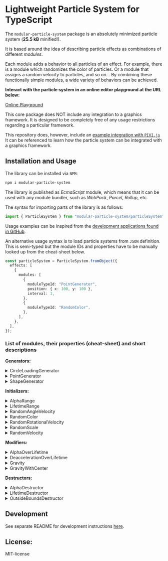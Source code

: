 <!---
This README is displayed in the front page of GitHub page
--->

# Lightweight Particle System for TypeScript

The `modular-particle-system` package is an absolutely minimized particle system (**25.5 kB** minified!).

It is based around the idea of describing particle effects as combinations of different _modules_.

Each module adds a behavior to all particles of an effect.
For example, there is a module which randomizes the color of particles.
Or a module that assigns a random velocity to particles, and so on...
By combining these functionally simple modules, a wide variety of behaviors can be achieved.

**Interact with the particle system in an online editor playground at the URL below:**

[Online Playground](https://risto-paasivirta.github.io/ParticleSystem/)

This core package does NOT include any integration to a graphics framework.
It is designed to be completely free of any usage restrictions regarding a particular framework.

This repository does, however, include an [example integration with `PIXI.js`](https://github.com/Risto-Paasivirta/ParticleSystem/tree/master/playground/apps/helpers/renderer/renderer.ts)
It can be referenced to learn how the particle system can be integrated with a graphics framework.

## Installation and Usage

The library can be installed via `NPM`:

```bash
npm i modular-particle-system
```

The library is published as _EcmaScript_ module, which means that it can be used with any module bundler, such as _WebPack_, _Parcel_, _Rollup_, etc.

The syntax for importing parts of the library is as follows:

```js
import { ParticleSystem } from "modular-particle-system/particleSystem";
```

Usage examples can be inspired from the [development applications found in GitHub](https://github.com/Risto-Paasivirta/ParticleSystem/tree/master/playground/apps).

An alternative usage syntax is to load particle systems from `JSON` definition.
This is semi-typed but the module IDs and properties have to be manually looked up from the cheat-sheet below.

```ts
const particleSystem = ParticleSystem.fromObject({
  effects: [
    {
      modules: [
        {
          moduleTypeId: "PointGenerator",
          position: { x: 100, y: 100 },
          interval: 1,
        },
        {
          moduleTypeId: "RandomColor",
        },
      ],
    },
  ],
});
```

### List of modules, their properties (cheat-sheet) and short descriptions

**Generators:**

<details><summary>CircleLoadingGenerator</summary>

- `interval: number`
- `bursts: Burst[]`
- `center: Position`
- `radius: number`
- `nextParticleAngle: number`
- `angleStep: number`  
  Generates particles in a way like loading animation. The particles move along the circumference of the circle. Interval of generating particles, position and radius of circle, the angle between the particles and anglestep can be changed with given properties above.

</details>

<details><summary>PointGenerator</summary>

- `interval: number`
- `bursts: Burst[]`
- `position: Position`  
  Generates particles from a single point. Interval and position of PointGenerator can be changed with given properties above

</details>

<details><summary>ShapeGenerator</summary>

- `interval: number`
- `bursts: Burst[]`
- `shape: Shape`
- `edgesOnly: Boolean`
Generates particles inside a chosen shape. Interval generating particles and shape of ShapeGenerator can be changed with given properties above. The shape affects the shape of the region in which the particles can be generated.
</details>

**Initializers:**

<details><summary>AlphaRange</summary>

- `min: number`
- `max: number`  
  Gives random degree of transparency between given min and max values.

</details>

<details><summary>LifetimeRange</summary>

- `min: number`
- `max: number`  
  Gives random lifetime range between min and max values as seconds.

</details>

<details><summary>RandomAngleVelocity</summary>

- `min: number`
- `max: number`  
  Gives random angle to velocity. Do not use with RandomVelocity.

</details>

<details><summary>RandomColor</summary>

- `palette: Color[]`  
  Gives random color between given RGB values in matrix.

</details>

<details><summary>RandomRotationalVelocity</summary>

- `min: number`
- `max: number`  
  Gives random rotational spinning velocity between given min and max values. Units are radians/second.

</details>

<details><summary>RandomScale</summary>

- `min: number`
- `max: number`  
  Scales size of particles between given min and max values.

</details>

<details><summary>RandomVelocity</summary>

- `randomX: Range`
- `randomY: Range`  
  Gives velocity between given values. The values are divided into minimum and maximum values in the x and y directions. Do not use with RandomAngleVelocity.

</details>

**Modifiers:**

<details><summary>AlphaOverLifetime</summary>

- `easing: EasingFunction`  
  Changes how transparency changes, for example fading or blinking animation.

</details>

<details><summary>DeaccelerationOverLifetime</summary>

- `easing: EasingFunction`  
  Decreases velocity of a particle over its lifetime.

</details>

<details><summary>Gravity</summary>

- `strength: number`  
  Gives one way gravity to particles.

</details>

<details><summary>GravityWithCenter</summary>

- `strength: number`
- `center: position`
- `maxPullStrengthDistance: number`
- `maxPullStrengthMultiplier: number`
- `minPullStrengthDistance: number`
- `minPullStrengthMultipler: number`  
  Gives planetary gravitation to particles based on given values.

</details>

**Destructors:**

<details><summary>AlphaDestructor</summary>

Destroys particles which alpha value is less or equal to zero.

</details>

<details><summary>LifetimeDestructor</summary>

Destroys particles which lifetime value is more or equal to particle lifetime.

</details>

<details><summary>OutsideBoundsDestructor</summary>

- `bounds: Shape`  
  Destroys particles when they are positioned outside a shape.

</details>

## Development

See separate README for development instructions [here](https://github.com/Risto-Paasivirta/ParticleSystem/blob/master/README-dev.md).

## License:

MIT-license
